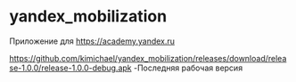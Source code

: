 # yandex_mobilization
Приложение для https://academy.yandex.ru

https://github.com/kimichael/yandex_mobilization/releases/download/release-1.0.0/release-1.0.0-debug.apk
-Последняя рабочая версия
